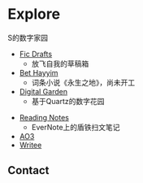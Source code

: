 <!--调用font-awesome图标-->
<link rel="stylesheet" href="https://cdnjs.cloudflare.com/ajax/libs/font-awesome/6.2.1/css/all.min.css">

# Explore

S的数字家园

<!-- .slide -->

- [Fic Drafts](https://shekelash.github.io/ficdrafts/)
  - 放飞自我的草稿箱
- [Bet Hayyim](https://shekelash.github.io/)
  - 词条小说《永生之地》，尚未开工
- [Digital Garden](https://shekelash.github.io/)
  - 基于Quartz的数字花园

<!-- .slide vertical=true -->

- [Reading Notes](https://www.evernote.com/pub/vin-tin/readingnotes)
  - EverNote上的盾铁扫文笔记
- [AO3](https://archiveofourown.org/users/shekelash)
- [Writee](https://writee.org/niimura/)

<!-- .slide -->

## Contact
 
 <p align="center">
 <a href="https://m.cmx.im/@niimura" target="_blank" style="border:none;"><i class="fa-brands fa-mastodon" style="font-size:48px; padding-right:1em; border:0px; text-align:center"></i></a>
 <a href="https://github.com/shekelash/shekelash.github.io"  style="border:none;" target="_blank"><i class="fa-brands fa-github" style="font-size:48px; padding-right:1em;"></i></a>
 <a href="mailto:111@111.com" target="_blank" style="border:none;"><i class="fa-solid fa-envelope" style="font-size:48px; padding-right:1em; border:0px; text-align:center"></i></a>
 </P>
